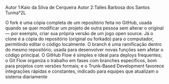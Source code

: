 Autor 1:Kaio da Silva de Cerqueira 
Autor 2:Talles Barbosa dos Santos
Turma°2L


O fork é uma cópia completa de um repositório feita no GitHub, usada quando se quer modificar um projeto de outra pessoa sem alterar o original — por exemplo, criar sua própria versão de um jogo open source. Já o clone é a cópia do repositório (original ou forkado) para o computador, permitindo editar o código localmente. O branch é uma ramificação dentro do mesmo repositório, usada para desenvolver novas funções sem afetar o código principal. O GitHub Flow é simples e ideal para deploys frequentes; o Git Flow organiza o trabalho em fases com branches específicos, bom para projetos com versões formais; e o Trunk-Based Development favorece integrações rápidas e constantes, indicado para equipes que atualizam o sistema diariamente